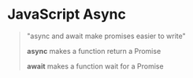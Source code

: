 # JavaScript Async

> "async and await make promises easier to write"
> 
> **async** makes a function return a Promise
> 
> **await** makes a function wait for a Promise